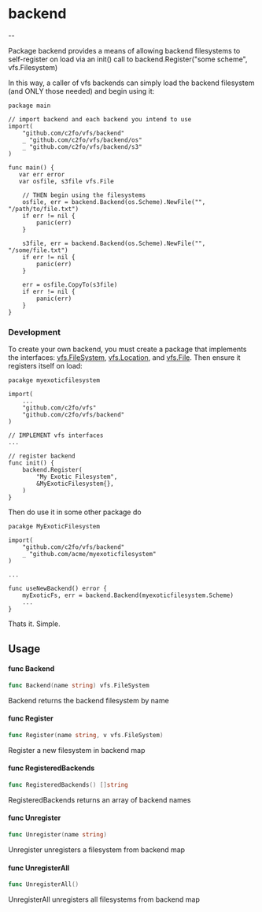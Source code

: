 # backend

--


Package backend provides a means of allowing backend filesystems to
self-register on load via an init() call to backend.Register("some scheme",
vfs.Filesystem)

In this way, a caller of vfs backends can simply load the backend filesystem
(and ONLY those needed) and begin using it:

    package main

    // import backend and each backend you intend to use
    import(
        "github.com/c2fo/vfs/backend"
        _ "github.com/c2fo/vfs/backend/os"
        _ "github.com/c2fo/vfs/backend/s3"
    )

    func main() {
       var err error
       var osfile, s3file vfs.File

        // THEN begin using the filesystems
        osfile, err = backend.Backend(os.Scheme).NewFile("", "/path/to/file.txt")
        if err != nil {
            panic(err)
        }

        s3file, err = backend.Backend(os.Scheme).NewFile("", "/some/file.txt")
        if err != nil {
            panic(err)
        }

        err = osfile.CopyTo(s3file)
        if err != nil {
            panic(err)
        }
    }


### Development

To create your own backend, you must create a package that implements the interfaces:
[vfs.FileSystem](../README.md#type-filesystem), [vfs.Location](../README.md#type-location), and 
[vfs.File](../README.md#type-file). Then ensure it registers itself on load:

    pacakge myexoticfilesystem

    import(
        ...
        "github.com/c2fo/vfs"
        "github.com/c2fo/vfs/backend"
    )

    // IMPLEMENT vfs interfaces
    ...

    // register backend
    func init() {
        backend.Register(
            "My Exotic Filesystem",
            &MyExoticFilesystem{},
        )
    }

Then do use it in some other package do

    pacakge MyExoticFilesystem

    import(
        "github.com/c2fo/vfs/backend"
        _ "github.com/acme/myexoticfilesystem"
    )

    ...

    func useNewBackend() error {
        myExoticFs, err = backend.Backend(myexoticfilesystem.Scheme)
        ...
    }

Thats it. Simple.

## Usage

#### func  Backend

```go
func Backend(name string) vfs.FileSystem
```
Backend returns the backend filesystem by name

#### func  Register

```go
func Register(name string, v vfs.FileSystem)
```
Register a new filesystem in backend map

#### func  RegisteredBackends

```go
func RegisteredBackends() []string
```
RegisteredBackends returns an array of backend names

#### func  Unregister

```go
func Unregister(name string)
```
Unregister unregisters a filesystem from backend map

#### func  UnregisterAll

```go
func UnregisterAll()
```
UnregisterAll unregisters all filesystems from backend map
